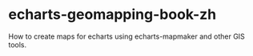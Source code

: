 # echarts-geomapping-book-zh

How to create maps for echarts using echarts-mapmaker and other GIS tools.
